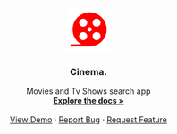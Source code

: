 <br />
<div align="center">
  <a href="https://github.com/Sushajkhan/Screen">
    <img src="src/assets/cinema.svg" alt="Logo" width="80" height="80">
  </a>

  <h3 align="center">Cinema.</h3>

  <p align="center">
   Movies and Tv Shows search app
    <br />
    <a href="https://github.com/Sushajkhan/Screen"><strong>Explore the docs »</strong></a>
    <br />
    <br />
    <a href="https://screen-mauve.vercel.app/">View Demo</a>
    ·
    <a href="https://github.com/Sushajkhan/Screen/issues">Report Bug</a>
    ·
    <a href="https://github.com/Sushajkhan/Screen/issues">Request Feature</a>
  </p>
</div>
